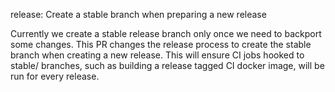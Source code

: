 release: Create a stable branch when preparing a new release

Currently we create a stable release branch only once we need to backport some
changes. This PR changes the release process to create the stable branch when
creating a new release. This will ensure CI jobs hooked to stable/ branches,
such as building a release tagged CI docker image, will be run for every
release.
